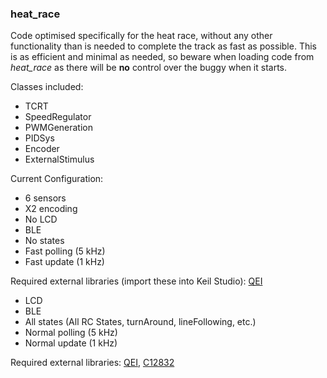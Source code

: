 ### heat_race

Code optimised specifically for the heat race, without any other functionality than is needed to complete the track as fast as possible. 
This is as efficient and minimal as needed, so beware when loading code from *heat_race* as there will be **no** control over the buggy when it starts.

Classes included:
- TCRT
- SpeedRegulator
- PWMGeneration
- PIDSys
- Encoder
- ExternalStimulus

Current Configuration:
- 6 sensors
- X2 encoding
- No LCD
- BLE
- No states
- Fast polling (5 kHz)
- Fast update (1 kHz)

Required external libraries (import these into Keil Studio): [QEI](https://os.mbed.com/users/aberk/code/QEI/)
- LCD 
- BLE 
- All states (All RC States, turnAround, lineFollowing, etc.)
- Normal polling (5 kHz)
- Normal update (1 kHz)

Required external libraries: [QEI](https://os.mbed.com/users/aberk/code/QEI/), [C12832](https://os.mbed.com/teams/components/code/C12832/)

